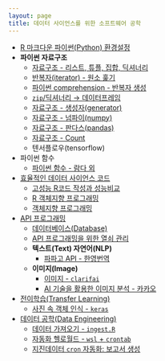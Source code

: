 ```yaml
---
layout: page
title: 데이터 사이언스를 위한 소프트웨어 공학
---
```


- [R 마크다운 파이썬(Python) 환경설정](sw4ds-oop-python-rmarkdown.html)
- **파이썬 자료구조**
    - [자료구조 - 리스트, 튜플, 집합, 딕셔너리](sw4ds-python-data-structure.html)
    - [반복자(iterator) - 원소 훑기](sw4ds-python-iterator.html)
    - [파이썬 comprehension - 반복자 생성](sw4ds-python-comprehension.html)
    - [`zip`/딕셔너리 &rarr; 데이터프레임](sw4ds-python-data-structure-zip.html)
    - [자료구조 - 생성자(generator)](sw4ds-python-data-structure-generator.html)
    - [자료구조 - 넘파이(numpy)](sw4ds-python-data-structure-numpy.html)
    - [자료구조 - 판다스(pandas)](sw4ds-python-data-structure-pandas.html)
    - [자료구조 - Count](sw4ds-python-data-structure-count.html)
    - 텐서플로우(tensorflow)
- 파이썬 함수
    - [파이썬 함수 - 람다 외](sw4ds-python-base.html)
- [효율적인 데이터 사이언스 코드](sw4ds-efficient-code.html)
    - [고성능 R코드 작성과 성능비교](perf-writing-efficient-code.html)
    - [R 객체지향 프로그래밍](sw4ds-oop-in-r.html)
    - [객체지향 프로그래밍](sw4ds-oop-python.html)
- [API 프로그래밍](sw4ds-api-programming.html)
    - [데이터베이스(Database)](sw4ds-api-programming-database.html)
    - [API 프로그래밍을 위한 열쇠 관리](sw4ds-api-programming-key.html)
    - **텍스트(Text) 자연어(NLP)**
        - [파파고 API - 한영번역](sw4ds-api-papago-translation.html)
    - **이미지(Image)**
        - [이미지 - `clarifai`](sw4ds-api-clarifai.html)   
        - [AI 기술을 활용한 이미지 분석 - 카카오](sw4ds-api-kakao.html)   
- [전이학습(Transfer Learning)](sw4ds-transfer-learning.html)
    - [사진 속 객체 인식 - `keras`](sw4ds-keras-image-object.html)
- [데이터 공학(Data Engineering)](data-engineering.html)
    - [데이터 가져오기 - `ingest.R`](sw4ds-ingest.html)
    - [자동화 헬로월드 - `wsl` + `crontab`](sw4ds-automation-helloworld.html)
    - [지진데이터 `cron` 자동화: 보고서 생성](sw4ds-earthquake-make-report.html)